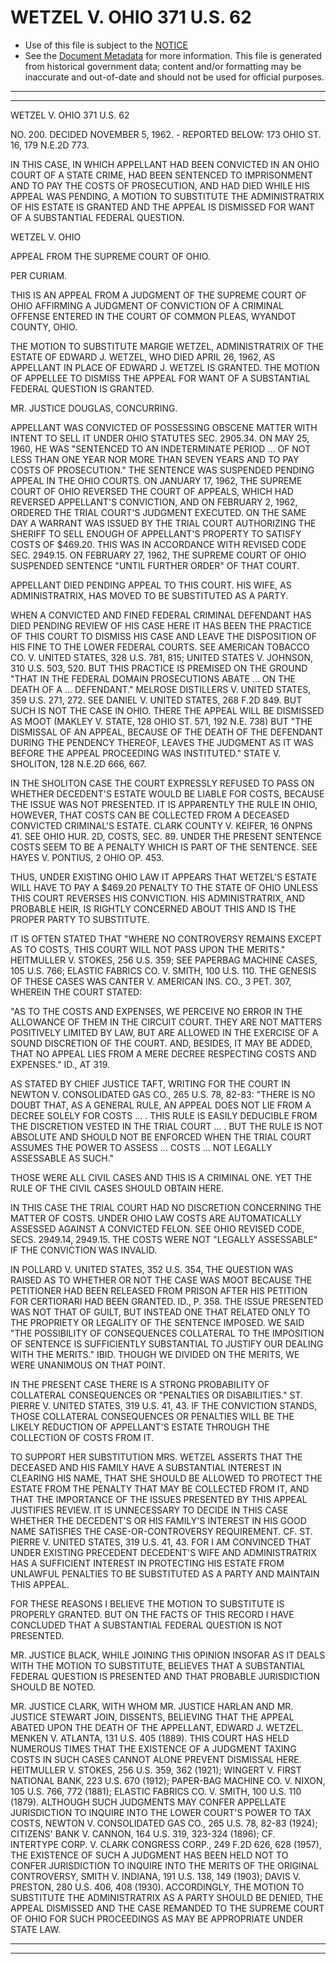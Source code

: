 ---
---

# WETZEL V. OHIO 371 U.S. 62

* Use of this file is subject to the [NOTICE](https://github.com/publicdocs/notice/blob/master/NOTICE)
* See the [Document Metadata](../../../) for more information.
  This file is generated from historical government data; content and/or formatting may be inaccurate and out-of-date and should not be used for official purposes.

----------
----------

WETZEL V. OHIO 371 U.S. 62

NO. 200.  DECIDED NOVEMBER 5, 1962.  - REPORTED BELOW:  173 OHIO ST. 16, 179 N.E.2D 773.

IN THIS CASE, IN WHICH APPELLANT HAD BEEN CONVICTED IN AN OHIO COURT OF A STATE CRIME, HAD BEEN SENTENCED TO IMPRISONMENT AND TO PAY THE COSTS OF PROSECUTION, AND HAD DIED WHILE HIS APPEAL WAS PENDING, A MOTION TO SUBSTITUTE THE ADMINISTRATRIX OF HIS ESTATE IS GRANTED AND THE APPEAL IS DISMISSED FOR WANT OF A SUBSTANTIAL FEDERAL QUESTION.

WETZEL V. OHIO

APPEAL FROM THE SUPREME COURT OF OHIO.

PER CURIAM.

THIS IS AN APPEAL FROM A JUDGMENT OF THE SUPREME COURT OF OHIO AFFIRMING A JUDGMENT OF CONVICTION OF A CRIMINAL OFFENSE ENTERED IN THE COURT OF COMMON PLEAS, WYANDOT COUNTY, OHIO.

THE MOTION TO SUBSTITUTE MARGIE WETZEL, ADMINISTRATRIX OF THE ESTATE OF EDWARD J. WETZEL, WHO DIED APRIL 26, 1962, AS APPELLANT IN PLACE OF EDWARD J. WETZEL IS GRANTED.  THE MOTION OF APPELLEE TO DISMISS THE APPEAL FOR WANT OF A SUBSTANTIAL FEDERAL QUESTION IS GRANTED.

MR. JUSTICE DOUGLAS, CONCURRING.

APPELLANT WAS CONVICTED OF POSSESSING OBSCENE MATTER WITH INTENT TO SELL IT UNDER OHIO STATUTES SEC. 2905.34.  ON MAY 25, 1960, HE WAS "SENTENCED TO AN INDETERMINATE PERIOD  ...  OF NOT LESS THAN ONE YEAR NOR MORE THAN SEVEN YEARS AND TO PAY COSTS OF PROSECUTION."  THE SENTENCE WAS SUSPENDED PENDING APPEAL IN THE OHIO COURTS.  ON JANUARY 17, 1962, THE SUPREME COURT OF OHIO REVERSED THE COURT OF APPEALS, WHICH HAD REVERSED APPELLANT'S CONVICTION, AND ON FEBRUARY 2, 1962, ORDERED THE TRIAL COURT'S JUDGMENT EXECUTED.  ON THE SAME DAY A WARRANT WAS ISSUED BY THE TRIAL COURT AUTHORIZING THE SHERIFF TO SELL ENOUGH OF APPELLANT'S PROPERTY TO SATISFY COSTS OF $469.20.  THIS WAS IN ACCORDANCE WITH REVISED CODE SEC. 2949.15.  ON FEBRUARY 27, 1962, THE SUPREME COURT OF OHIO SUSPENDED SENTENCE "UNTIL FURTHER ORDER" OF THAT COURT.

APPELLANT DIED PENDING APPEAL TO THIS COURT.  HIS WIFE, AS ADMINISTRATRIX, HAS MOVED TO BE SUBSTITUTED AS A PARTY.

WHEN A CONVICTED AND FINED FEDERAL CRIMINAL DEFENDANT HAS DIED PENDING REVIEW OF HIS CASE HERE IT HAS BEEN THE PRACTICE OF THIS COURT TO DISMISS HIS CASE AND LEAVE THE DISPOSITION OF HIS FINE TO THE LOWER FEDERAL COURTS.  SEE AMERICAN TOBACCO CO. V. UNITED STATES, 328 U.S. 781, 815; UNITED STATES V. JOHNSON, 310 U.S. 503, 520.  BUT THIS PRACTICE IS PREMISED ON THE GROUND "THAT IN THE FEDERAL DOMAIN PROSECUTIONS ABATE  ... ON THE DEATH OF A  ...  DEFENDANT."  MELROSE DISTILLERS V. UNITED STATES, 359 U.S. 271, 272.  SEE DANIEL V. UNITED STATES, 268 F.2D 849.  BUT SUCH IS NOT THE CASE IN OHIO.  THERE THE APPEAL WILL BE DISMISSED AS MOOT (MAKLEY V. STATE, 128 OHIO ST. 571, 192 N.E. 738) BUT "THE DISMISSAL OF AN APPEAL, BECAUSE OF THE DEATH OF THE DEFENDANT DURING THE PENDENCY THEREOF, LEAVES THE JUDGMENT AS IT WAS BEFORE THE APPEAL PROCEEDING WAS INSTITUTED."  STATE V. SHOLITON, 128 N.E.2D 666, 667.

IN THE SHOLITON CASE THE COURT EXPRESSLY REFUSED TO PASS ON WHETHER DECEDENT'S ESTATE WOULD BE LIABLE FOR COSTS, BECAUSE THE ISSUE WAS NOT PRESENTED.  IT IS APPARENTLY THE RULE IN OHIO, HOWEVER, THAT COSTS CAN BE COLLECTED FROM A DECEASED CONVICTED CRIMINAL'S ESTATE.  CLARK COUNTY V. KEIFER, 16 ONPNS 41.  SEE OHIO HUR.  2D, COSTS, SEC. 89.  UNDER THE PRESENT SENTENCE COSTS SEEM TO BE A PENALTY WHICH IS PART OF THE SENTENCE.  SEE HAYES V. PONTIUS, 2 OHIO OP. 453.

THUS, UNDER EXISTING OHIO LAW IT APPEARS THAT WETZEL'S ESTATE WILL HAVE TO PAY A $469.20 PENALTY TO THE STATE OF OHIO UNLESS THIS COURT REVERSES HIS CONVICTION.  HIS ADMINISTRATRIX, AND PROBABLE HEIR, IS RIGHTLY CONCERNED ABOUT THIS AND IS THE PROPER PARTY TO SUBSTITUTE.

IT IS OFTEN STATED THAT "WHERE NO CONTROVERSY REMAINS EXCEPT AS TO COSTS, THIS COURT WILL NOT PASS UPON THE MERITS."  HEITMULLER V. STOKES, 256 U.S. 359; SEE PAPERBAG MACHINE CASES, 105 U.S. 766; ELASTIC FABRICS CO. V. SMITH, 100 U.S. 110.  THE GENESIS OF THESE CASES WAS CANTER V. AMERICAN INS. CO., 3 PET. 307, WHEREIN THE COURT STATED:

"AS TO THE COSTS AND EXPENSES, WE PERCEIVE NO ERROR IN THE ALLOWANCE OF THEM IN THE CIRCUIT COURT.   THEY ARE NOT MATTERS POSITIVELY LIMITED BY LAW, BUT ARE ALLOWED IN THE EXERCISE OF A SOUND DISCRETION OF THE COURT.  AND, BESIDES, IT MAY BE ADDED, THAT NO APPEAL LIES FROM A MERE DECREE RESPECTING COSTS AND EXPENSES."  ID., AT 319.

AS STATED BY CHIEF JUSTICE TAFT, WRITING FOR THE COURT IN NEWTON V. CONSOLIDATED GAS CO., 265 U.S. 78, 82-83: "THERE IS NO DOUBT THAT, AS A GENERAL RULE, AN APPEAL DOES NOT LIE FROM A DECREE SOLELY FOR COSTS ...  .  THIS RULE IS EASILY DEDUCIBLE FROM THE DISCRETION VESTED IN THE TRIAL COURT  ...  .  BUT THE RULE IS NOT ABSOLUTE AND SHOULD NOT BE ENFORCED WHEN THE TRIAL COURT ASSUMES THE POWER TO ASSESS ...  COSTS  ...   NOT LEGALLY ASSESSABLE AS SUCH."

THOSE WERE ALL CIVIL CASES AND THIS IS A CRIMINAL ONE.  YET THE RULE OF THE CIVIL CASES SHOULD OBTAIN HERE.

IN THIS CASE THE TRIAL COURT HAD NO DISCRETION CONCERNING THE MATTER OF COSTS.  UNDER OHIO LAW COSTS ARE AUTOMATICALLY ASSESSED AGAINST A CONVICTED FELON.  SEE OHIO REVISED CODE, SECS.  2949.14, 2949.15.  THE COSTS WERE NOT "LEGALLY ASSESSABLE" IF THE CONVICTION WAS INVALID.

IN POLLARD V. UNITED STATES, 352 U.S. 354, THE QUESTION WAS RAISED AS TO WHETHER OR NOT THE CASE WAS MOOT BECAUSE THE PETITIONER HAD BEEN RELEASED FROM PRISON AFTER HIS PETITION FOR CERTIORARI HAD BEEN GRANTED.  ID., P. 358.  THE ISSUE PRESENTED WAS NOT THAT OF GUILT, BUT INSTEAD ONE THAT RELATED ONLY TO THE PROPRIETY OR LEGALITY OF THE SENTENCE IMPOSED.  WE SAID "THE POSSIBILITY OF CONSEQUENCES COLLATERAL TO THE IMPOSITION OF SENTENCE IS SUFFICIENTLY SUBSTANTIAL TO JUSTIFY OUR DEALING WITH THE MERITS."  IBID.  THOUGH WE DIVIDED ON THE MERITS, WE WERE UNANIMOUS ON THAT POINT.

IN THE PRESENT CASE THERE IS A STRONG PROBABILITY OF COLLATERAL CONSEQUENCES OR "PENALTIES OR DISABILITIES."  ST. PIERRE V. UNITED STATES, 319 U.S. 41, 43.  IF THE CONVICTION STANDS, THOSE COLLATERAL CONSEQUENCES OR PENALTIES WILL BE THE LIKELY REDUCTION OF APPELLANT'S ESTATE THROUGH THE COLLECTION OF COSTS FROM IT.

TO SUPPORT HER SUBSTITUTION MRS. WETZEL ASSERTS THAT THE DECEASED AND HIS FAMILY HAVE A SUBSTANTIAL INTEREST IN CLEARING HIS NAME, THAT SHE SHOULD BE ALLOWED TO PROTECT THE ESTATE FROM THE PENALTY THAT MAY BE COLLECTED FROM IT, AND THAT THE IMPORTANCE OF THE ISSUES PRESENTED BY THIS APPEAL JUSTIFIES REVIEW.  IT IS UNNECESSARY TO DECIDE IN THIS CASE WHETHER THE DECEDENT'S OR HIS FAMILY'S INTEREST IN HIS GOOD NAME SATISFIES THE CASE-OR-CONTROVERSY REQUIREMENT.  CF. ST. PIERRE V. UNITED STATES, 319 U.S. 41, 43.  FOR I AM CONVINCED THAT UNDER EXISTING PRECEDENT DECEDENT'S WIFE AND ADMINISTRATRIX HAS A SUFFICIENT INTEREST IN PROTECTING HIS ESTATE FROM UNLAWFUL PENALTIES TO BE SUBSTITUTED AS A PARTY AND MAINTAIN THIS APPEAL.

FOR THESE REASONS I BELIEVE THE MOTION TO SUBSTITUTE IS PROPERLY GRANTED.  BUT ON THE FACTS OF THIS RECORD I HAVE CONCLUDED THAT A SUBSTANTIAL FEDERAL QUESTION IS NOT PRESENTED.

MR. JUSTICE BLACK, WHILE JOINING THIS OPINION INSOFAR AS IT DEALS WITH THE MOTION TO SUBSTITUTE, BELIEVES THAT A SUBSTANTIAL FEDERAL QUESTION IS PRESENTED AND THAT PROBABLE JURISDICTION SHOULD BE NOTED.

MR. JUSTICE CLARK, WITH WHOM MR. JUSTICE HARLAN AND MR. JUSTICE STEWART JOIN, DISSENTS, BELIEVING THAT THE APPEAL ABATED UPON THE DEATH OF THE APPELLANT, EDWARD J. WETZEL.  MENKEN V. ATLANTA, 131 U.S. 405 (1889).  THIS COURT HAS HELD NUMEROUS TIMES THAT THE EXISTENCE OF A JUDGMENT TAXING COSTS IN SUCH CASES CANNOT ALONE PREVENT DISMISSAL HERE.  HEITMULLER V. STOKES, 256 U.S. 359, 362 (1921); WINGERT V. FIRST NATIONAL BANK, 223 U.S. 670 (1912); PAPER-BAG MACHINE CO. V. NIXON, 105 U.S. 766, 772 (1881); ELASTIC FABRICS CO. V. SMITH, 100 U.S. 110 (1879).  ALTHOUGH SUCH JUDGMENTS MAY CONFER APPELLATE JURISDICTION TO INQUIRE INTO THE LOWER COURT'S POWER TO TAX COSTS, NEWTON V. CONSOLIDATED GAS CO., 265 U.S. 78, 82-83 (1924); CITIZENS' BANK V. CANNON, 164 U.S. 319, 323-324 (1896); CF. INTERTYPE CORP. V. CLARK CONGRESS CORP., 249 F.2D 626, 628 (1957), THE EXISTENCE OF SUCH A JUDGMENT HAS BEEN HELD NOT TO CONFER JURISDICTION TO INQUIRE INTO THE MERITS OF THE ORIGINAL CONTROVERSY, SMITH V. INDIANA, 191 U.S. 138, 149 (1903); DAVIS V. PRESTON, 280 U.S. 406, 408 (1930).  ACCORDINGLY, THE MOTION TO SUBSTITUTE THE ADMINISTRATRIX AS A PARTY SHOULD BE DENIED, THE APPEAL DISMISSED AND THE CASE REMANDED TO THE SUPREME COURT OF OHIO FOR SUCH PROCEEDINGS AS MAY BE APPROPRIATE UNDER STATE LAW.


----------
----------

